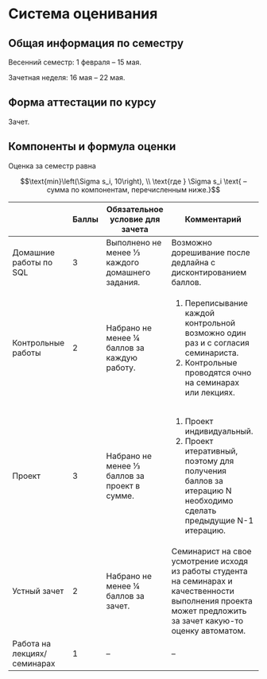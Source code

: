 # Система оценивания

## Общая информация по семестру

Весенний семестр: 1 февраля – 15 мая.

Зачетная неделя: 16 мая – 22 мая.

## Форма аттестации по курсу

Зачет.

## Компоненты и формула оценки

Оценка за семестр равна

$$\text{min}\left(\Sigma s_i, 10\right), \\ \text{где } \Sigma s_i \text{ – сумма по компонентам, перечисленным ниже.}$$

|  | Баллы | Обязательное условие для зачета | Комментарий |
| --- | --- | --- | --- |
| Домашние работы по SQL | 3 | Выполнено не менее ⅓ каждого домашнего задания. | Возможно дорешивание после дедлайна с дисконтированием баллов. |
| Контрольные работы | 2 | Набрано не менее ¼ баллов за каждую работу. | <ol><li>Переписывание каждой контрольной возможно один раз и с согласия семинариста.</li><li>Контрольные проводятся очно на семинарах или лекциях.</li></ol> |
| Проект | 3 | Набрано не менее  ⅓ баллов за проект в сумме. | <ol><li>Проект индивидуальный.</li><li>Проект итеративный, поэтому для получения баллов за итерацию N необходимо сделать предыдущие N-1 итерацию.</li></ol> |
| Устный зачет | 2 | Набрано не менее ¼  баллов за зачет. | Семинарист на свое усмотрение исходя из работы студента на семинарах и качественности выполнения проекта может предложить за зачет какую-то оценку автоматом. |
| Работа на лекциях/семинарах | 1 | – | – |
